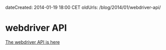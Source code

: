 dateCreated: 2014-01-19 18:00 CET
oldUrls: /blog/2014/01/webdriver-api/

# webdriver API

[The webdriver API is here][api]

[api]: http://seleniumhq.github.io/selenium/docs/api/javascript/module/selenium-webdriver/index_exports_WebDriver.html

